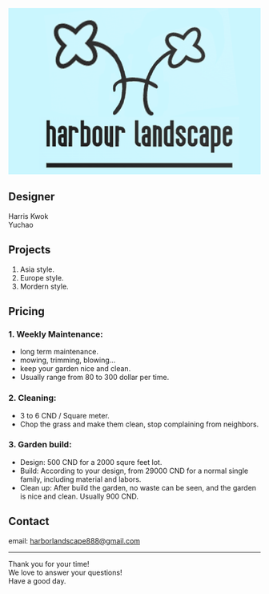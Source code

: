 ![](resources/logo123.png?raw=true)

## Designer
  Harris Kwok\
  Yuchao

## Projects

  1. Asia style.
  2. Europe style.
  3. Mordern style.
  
## Pricing
### 1. Weekly Maintenance:
  - long term maintenance.
  - mowing, trimming, blowing...
  - keep your garden nice and clean.
  - Usually range from 80 to 300 dollar per time.

### 2. Cleaning:
  - 3 to 6 CND / Square meter. 
  - Chop the grass and make them clean, stop complaining from neighbors.

### 3. Garden build:
  - Design: 500 CND for a 2000 squre feet lot.
  - Build: According to your design, from 29000 CND for a normal single family, including material and labors.
  - Clean up: After build the garden, no waste can be seen, and the garden is nice and clean. Usually 900 CND.


## Contact

  email: harborlandscape888@gmail.com
  
--- 
  Thank you for your time!\
  We love to answer your questions!\
  Have a good day.
